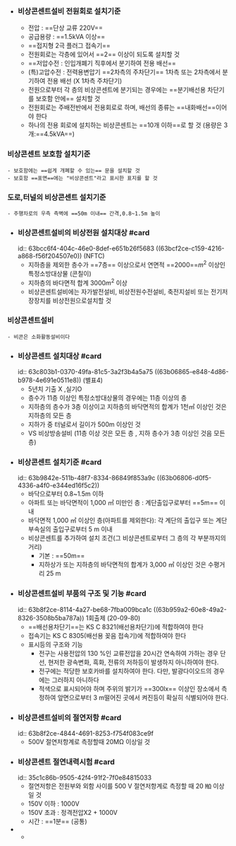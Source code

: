 - ### 비상콘센트설비 전원회로 설치기준
	- 전압 : ==단상 교류 220V==
	- 공급용량 : ==1.5kVA 이상==
	- ==접지형 2극 플러그 접속기==
	- 전원회로는 각층에 있어서 ==2== 이상이 되도록 설치할 것
	- ==저압수전 : 인입개폐기 직후에서 분기하여 전용 배선==
	- (특)고압수전 : 전력용변압기 ==2차측의 주차단기== 1차측 또는 2차측에서 분기하여 전용 배선 (X 1차측 주차단기)
	- 전원으로부터 각 층의 비상콘센트에 분기되는 경우에는 ==분기배선용 차단기를 보호함 안에== 설치할 것
	- 전원회로는 주배전반에서 전용회로로 하며, 배선의 종류는 ==내화배선==이어야 한다
	- 하나의 전용 회로에 설치하는 비상콘센트는 ==10개 이하==로 할 것 (용량은 3개:==4.5kVA==)
### 비상콘센트 보호함 설치기준
	- 보호함에는 ==쉽게 개폐할 수 있는== 문을 설치할 것
	- 보호함 ==표면==에는 "비상콘센트"라고 표시한 표지를 할 것
### 도로,터널의 비상콘센트 설치기준
	- 주행차로의 우측 측벽에 ==50m 이내== 간격,0.8~1.5m 높이
- ### 비상콘센트설비의 비상전원 설치대상 #card
  id:: 63bcc6f4-404c-46e0-8def-e651b26f5683
  ((63bcf2ce-c159-4216-a868-f56f204507e0)) (NFTC)
	- 지하층을 제외한 층수가 ==7층== 이상으로서 연면적 ==2000==$m^2$ 이상인 특정소방대상물 (콘칠이)
	- 지하층의 바다면적 합계 3000$m^2$ 이상
	- 비상콘센트설비에는 자가발전설비, 비상전원수전설비, 축전지설비 또는 전기저장장치를 비상전원으로설치할 것
### 비상콘센트설비
	- 비콘은 소화활동설비이다
- ### 비상콘센트 설치대상 #card
  id:: 63c803b1-0370-49fa-81c5-3a2f3b4a5a75
  ((63b06865-e848-4d86-b978-4e691e0511e8)) (별표4)
	- 5년치 기출 X ,실기O
	- 층수가 11층 이상인 특정소방대상물의 경우에는 11층 이상의 층
	- 지하층의 층수가 3층 이상이고 지하층의 바닥면적의 합계가 1천㎡ 이상인 것은 지하층의 모든 층
	- 지하가 중 터널로서 길이가 500m 이상인 것
	- VS 비상방송설비 (11층 이상 것은 모든 층 , 지하 층수가 3층 이상인 것음 모든 층)
- ### 비상콘센트 설치기준 #card
  id:: 63b9842e-511b-48f7-8334-86849f853a9c
  ((63b06806-d0f5-4336-a4f0-e344ed16f5c2))
	- 바닥으로부터 0.8~1.5m 이하
	- 아파트 또는 바닥면적이 1,000 ㎡ 미만인 층 : 계단출입구로부터 ==5m== 이내
	- 바닥면적 1,000 ㎡ 이상인 층(아파트를 제외한다): 각 계단의 출입구 또는 계단부속실의 출입구로부터 5 m 이내
	- 비상콘센트를 추가하여 설치 조건(그 비상콘센트로부터 그 층의 각 부분까지의 거리)
		- 기본 : ==50m==
		- 지하상가 또는 지하층의 바닥면적의 합계가 3,000 ㎡ 이상인 것은 수평거리 25 m
- ### 비상콘센트설비 부품의 구조 및 기능 #card
  id:: 63b8f2ce-8114-4a27-be68-7fba009bca1c
  ((63b959a2-60e8-49a2-8326-3508b5ba787a))
  1회출제 (20-09-80)
	- ==배선용차단기==는 KS C 8321(배선용차단기)에 적합하여야 한다
	- 접속기는 KS C 8305(배선용 꽂음 접속기)에 적합하여야 한다
	- 표시등의 구조와 기능
		- 전구는 사용전압의 130 %인 교류전압을 20시간 연속하여 가하는 경우 단선, 현저한 광속변화, 흑화, 전류의 저하등이 발생하지 아니하여야 한다.
		- 전구에는 적당한 보호카바를 설치하여야 한다. 다만, 발광다이오드의 경우에는 그러하지 아니하다
		- 적색으로 표시되어야 하며 주위의 밝기가 ==300lx== 이상인 장소에서 측정하여 앞면으로부터 3 m떨어진 곳에서 켜진등이 확실히 식별되어야 한다.
- ### 비상콘센트설비의 절연저항 #card
  id:: 63b8f2ce-4844-4691-8253-f754f083ce9f
	- 500V 절연저항계로 측정할때 20MΩ 이상일 것
- ### 비상콘센트 절연내력시험 #card
  id:: 35c1c86b-9505-42f4-91f2-7f0e84815033
	- 절연저항은 전원부와 외함 사이를 500 V 절연저항계로 측정할 때 20 ㏁ 이상일 것
	- 150V 이하 : 1000V
	- 150V 초과 : 정격전압X2 + 1000V
	- 시간 : ==1분== (공통)
-
	-